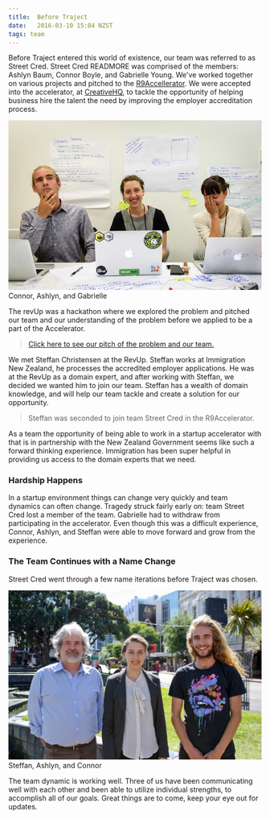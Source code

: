 ```yaml
---
title:  Before Traject
date:   2016-03-10 15:04 NZST
tags: team
---
```


Before Traject entered this world of existence, our team was referred to as Street Cred. Street Cred READMORE was comprised of the members: Ashlyn Baum, Connor Boyle, and Gabrielle Young. We've worked together on various projects and pitched to the [R9Accellerator](http://www.r9accelerator.co.nz/). We were accepted into the accelerator, at [CreativeHQ](http://creativehq.co.nz/), to tackle the opportunity of helping business hire the talent the need by improving the employer accreditation process.

![team Street-Cred at RevUp][street-cred]
Connor, Ashlyn, and Gabrielle

The revUp was a hackathon where we explored the problem and pitched our team and our understanding of the problem before we applied to be a part of the Accelerator.

> [Click here to see our pitch of the problem and our team.](http://www.ashlynbaum.com/street-cred)

We met Steffan Christensen at the RevUp. Steffan works at Immigration New Zealand, he processes the accredited employer applications. He was at the RevUp as a domain expert, and after working with Steffan, we decided we wanted him to join our team. Steffan has a wealth of domain knowledge, and will help our team tackle and create a solution for our opportunity.

> Steffan was seconded to join team Street Cred in the R9Accelerator.

As a team the opportunity of being able to work in a startup accelerator with that is in partnership with the New Zealand Government seems like such a forward thinking experience. Immigration has been super helpful in providing us access to the domain experts that we need.

### Hardship Happens
In a startup environment things can change very quickly and team dynamics can often change. Tragedy struck fairly early on: team Street Cred lost a member of the team. Gabrielle had to withdraw from participating in the accelerator. Even though this was a difficult experience, Connor, Ashlyn, and Steffan were able to move forward and grow from the experience.

### The Team Continues with a Name Change
Street Cred went through a few name iterations before Traject was chosen. 

![team Traject][team-traject]
Steffan, Ashlyn, and Connor

The team dynamic is working well. Three of us have been communicating well with each other and been able to utilize individual strengths, to accomplish all of our goals. Great things are to come, keep your eye out for updates.


[team-traject]:      /articles/before-traject/traject-team.jpg
[street-cred]:       /articles/before-traject/street-cred.jpg